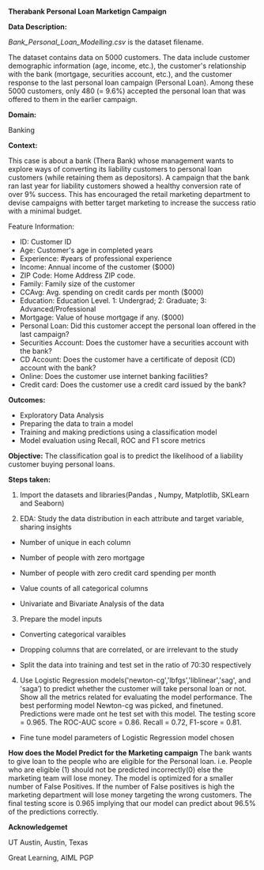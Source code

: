 **Therabank Personal Loan Marketign Campaign**

**Data Description:**

_Bank_Personal_Loan_Modelling.csv_ is the dataset filename.

The dataset contains data on 5000 customers. The data include customer demographic information (age, income, etc.), the customer's relationship with the bank (mortgage, securities account, etc.), and the customer response to the last personal loan campaign (Personal Loan). Among these 5000 customers, only 480 (= 9.6%) accepted the personal loan that was offered to them in the earlier campaign.

**Domain:**

Banking


**Context:**

This case is about a bank (Thera Bank) whose management wants to explore ways of converting its liability customers to personal loan customers (while retaining them as depositors). A campaign that the bank ran last year for liability customers showed a healthy conversion rate of over 9% success. This has encouraged the retail marketing department to devise campaigns with better target marketing to increase the success ratio with a minimal budget.

Feature Information:
- ID: Customer ID
- Age: Customer's age in completed years
- Experience: #years of professional experience
- Income: Annual income of the customer ($000)
- ZIP Code: Home Address ZIP code.
- Family: Family size of the customer
- CCAvg: Avg. spending on credit cards per month ($000)
- Education: Education Level. 1: Undergrad; 2: Graduate; 3: Advanced/Professional
- Mortgage: Value of house mortgage if any. ($000)
- Personal Loan: Did this customer accept the personal loan offered in the last campaign?
- Securities Account: Does the customer have a securities account with the bank?
- CD Account: Does the customer have a certificate of deposit (CD) account with the bank?
- Online: Does the customer use internet banking facilities?
- Credit card: Does the customer use a credit card issued by the bank?


**Outcomes:**
- Exploratory Data Analysis
- Preparing the data to train a model
- Training and making predictions using a classification model
- Model evaluation using Recall, ROC and F1 score metrics


**Objective:**
The classification goal is to predict the likelihood of a liability customer buying personal loans.

**Steps taken:**

1. Import the datasets and libraries(Pandas , Numpy, Matplotlib, SKLearn and Seaborn)
 
2. EDA: Study the data distribution in each attribute and target variable, sharing insights
 
- Number of unique in each column
 
- Number of people with zero mortgage

- Number of people with zero credit card spending per month
 
- Value counts of all categorical columns

- Univariate and Bivariate Analysis of the data

3.  Prepare the model inputs
  
- Converting categorical varaibles

- Dropping columns that are correlated, or are irrelevant to the study

- Split the data into training and test set in the ratio of 70:30 respectively 

4. Use Logistic Regression models('newton-cg','lbfgs','liblinear','sag', and 'saga’)  to predict whether the customer will take personal loan or not. 
Show all the metrics related for evaluating the model performance. The best performing model Newton-cg was picked, and finetuned. Predictions were made ont he test set with this model. The testing score = 0.965. The ROC-AUC score = 0.86. Recall = 0.72, F1-score = 0.81. 

 - Fine tune model parameters of Logistic Regression model chosen 
  
 **How does the Model Predict for the Marketing campaign** 
 The bank wants to give loan to the people who are eligible for the Personal loan. i.e. People who are eligible (1) should not be predicted incorrectly(0) else the marketing team will lose money. The model is optimized for a smaller number of False Positives. If the number of False positives is high the marketing department will lose money targeting the wrong customers. The final testing score is 0.965 implying that our model can predict about 96.5% of the predictions correctly.
 
 **Acknowledgemet**
 
 UT Austin, Austin, Texas 
 
 Great Learning, AIML PGP
